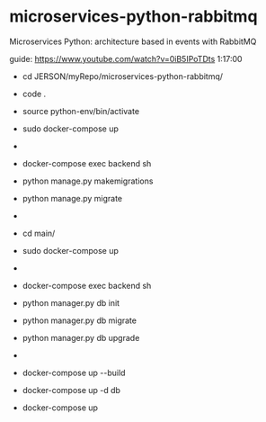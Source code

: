 # microservices-python-rabbitmq
Microservices Python: architecture based in events with RabbitMQ



guide: https://www.youtube.com/watch?v=0iB5IPoTDts
1:17:00


* cd JERSON/myRepo/microservices-python-rabbitmq/
* code .
* source python-env/bin/activate
* sudo docker-compose up
*

* docker-compose exec backend sh
* python manage.py makemigrations
* python manage.py migrate
*

* cd main/
* sudo docker-compose up
*

* docker-compose exec backend sh
* python manager.py db init
* python manager.py db migrate
* python manager.py db upgrade
*

* docker-compose up --build
* docker-compose up -d db
* docker-compose up

